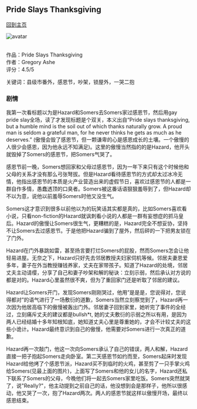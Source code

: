 ## Pride Slays Thanksgiving
[回到主页](https://boheme130.github.io/Fiction.git.io/)

![avatar](https://media.istockphoto.com/vectors/thanksgivings-hand-turkey-vector-id1068846280?k=6&m=1068846280&s=612x612&w=0&h=gPL79SVcWCzBaluc150EVjUKM5J4z3K8oA2d0VEjGD8=)
<br>
<br>


作品：Pride Slays Thanksgiving <br>
作者：Gregory Ashe <br>
评分：4.5/5 <br>

关键词：县级市番外，感恩节，吵架，锁屋外，一哭二抱

### 剧情
我第一次看标题以为是Hazard和Somers去Somers家过感恩节，然后用gay pride slay全场，读了才发现标题是个双关，本义出自“Pride slays thanksgiving, but a humble mind is the soil out of which thanks naturally grow. A proud man is seldom a grateful man, for he never thinks he gets as much as he deserves.” (傲慢会毁了感恩节，但一颗谦卑的心是感恩成长的土壤。一个傲慢的人很少会感恩，因为他永远不知满足)。这里的傲慢当然指的的是Hazard，他开头就毁掉了Somers的感恩节，把Somers气哭了。

感恩节前一晚，Somers想回家和父母过感恩节，因为一年下来只有这个时候他和父母的关系才没有那么弓张弩拔。但是Hazard看待感恩节的方式却太过冰冷无情，他指出感恩节的本质是火产业营造出来的虚假节日，喜欢过感恩节的人都是一群自作多情，愚蠢透顶的口臭者。Somers被这番话语狠狠羞辱到了，但Hazard却不以为意，说他以前羞辱Somers时他又没生气。

Somers这才意识到很多以前他以为的玩笑话其实都是真的，比如Somers喜欢看小说，只看non-fiction的Hazard就讽刺看小说的人都是一群有妄想症的抓马皇后。Hazard的傲慢让Somers很生气，更糟糕的是，Hazard完全不想妥协，坚持不让Somers去过感恩节。于是他把Hazard骗到了屋外，然后砰的一下把男友锁在了门外。

Hazard在门外暴跳如雷，甚至扬言要打烂Somers的屁股，然而Somers怎会让他轻易进屋。无奈之下，Hazard只好先去邻居教授夫妇家伺机等候。邻居夫妻恩爱多年，妻子在外当教授赚钱养家，丈夫在家带孩子。知道了Hazard的处境，邻居丈夫主动请缨，分享了自己和妻子吵架和解的秘诀：立刻示弱，然后承认对方说的都是对的。Hazard心里虽然很不爽，但为了重回家门还是听取了邻居的建议。

Hazard让Somers开门，发现Somers刚刚哭过，他用”是是是，您说得对，您说得都对”的语气进行了一场敷衍的道歉，Somers当然立刻察觉到了，Hazard再一次因为他居高临下的傲慢被轰出门外。邻居妻子回到家里，她听完了事件的全经过，立刻痛斥丈夫的建议都是bullsh*t, 她的丈夫敷衍的示弱之所以有用，是因为两人已经结婚十多年知根知底，她知道丈夫心里是尊重她的，才会不计较丈夫的这些小诡计。Hazard最终意识到自己的傲慢，他需要对Somers进行一次真正的道歉。

Hazard再一次敲门，他这一次向Somers承认了自己的错误，两人和解，Hazard直接一把子抱起Somers走向卧室。第二天感恩节如约而至，Somers起床时发现Hazard给他烤了个感恩节派，Hazard买不到临时的火鸡，甚至剪了一只手掌火鸡给Somers(见最上面的图片)，上面写了Somers和他的女儿的名字，Hazard还私下联系了Somers的父母，今晚他们将一起去Somers家里吃饭。Somers突然就哭了，说"Really?"，他主动提到之前自己的话，他没想到会是那样子，他所以很感动，他又哭了一次，抱了Hazard两次。两人的感恩节就这样以傲慢开场，最终以感恩结束。

